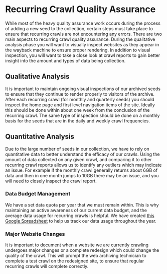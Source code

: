 # Recurring Crawl Quality Assurance
While most of the heavy quality assurance work occurs during the process of adding a new seed to the collection, certain steps must take place to ensure that recurring crawls are not encountering any errors. There are two main aspects to recurring crawl quality assurance. During the qualitative analysis phase you will want to visually inspect websites as they appear in the wayback machine to ensure proper rendering. In addition to visual inspection, you will want to take a close look at crawl reports to gain better insight into the amount and types of data being collection.

## Qualitative Analysis
It is important to maintain ongoing visual inspections of our archived seeds to ensure that they continue to render properly to visitors of the archive. After each recurring crawl (for monthly and quarterly seeds) you should inspect the home page and first level navigation items of the site. Ideally this should be done within about one week from the conclusion of the recurring crawl. The same type of inspection should be done on a monthly basis for the seeds that are in the daily and weekly crawl frequencies.

## Quantitative Analysis
Due to the large number of seeds in our collection, we have to rely on quantitative data to better understand the efficacy of our crawls. Using the amount of data collected on any given crawl, and comparing it to other recurring crawl reports allows us to identify any outliers which may indicate an issue. For example if the monthly crawl generally returns about 6GB of data and then in one month jumps to 10GB there may be an issue, and you will need to closely inspect the crawl report.

### Data Budget Management
We have a set data quota per year that we must remain within. This is why maintaining an active awareness of our current data budget, and the average data usage for recurring crawls is helpful. We have created [this Google Spreadsheet](https://docs.google.com/spreadsheets/d/126EbXKlCVFKFWxf8rb6wjbqCKzDGBB1FuW8sA-nspZg/edit#gid=183371544) to help us track our data usage throughout the year.


### Major Website Changes
It is important to document when a website we are currently crawling undergoes major changes or a complete redesign which could change the quality of the crawl. This will prompt the web archiving technician to complete a test crawl on the redesigned site, to ensure that regular recurring crawls will complete correctly.
